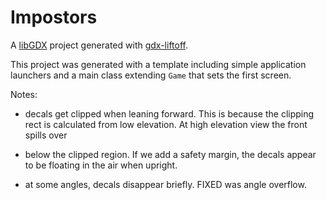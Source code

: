 # Impostors

A [libGDX](https://libgdx.com/) project generated with [gdx-liftoff](https://github.com/tommyettinger/gdx-liftoff).

This project was generated with a template including simple application launchers and a main class extending `Game` that sets the first screen.

Notes:
- decals get clipped when leaning forward.  This is because the clipping rect is calculated from low elevation. At high elevation view the front spills over
- below the clipped region.  If we add a safety margin, the decals appear to be floating in the air when upright.

- at some angles, decals disappear briefly. FIXED was angle overflow.
